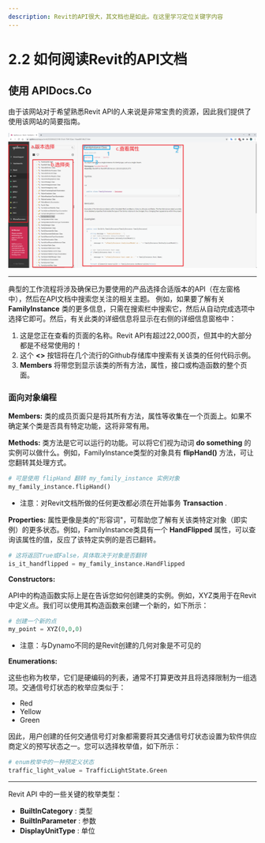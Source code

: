 ```yaml
---
description: Revit的API很大，其文档也是如此。在这里学习定位关键字内容
---
```


# 2.2 如何阅读Revit的API文档

## 使用 APIDocs.Co

由于该网站对于希望熟悉Revit API的人来说是非常宝贵的资源，因此我们提供了使用该网站的简要指南。

![Api 文档注释](../.gitbook/4.2API.png)

---

典型的工作流程将涉及确保已为要使用的产品选择合适版本的API（在左窗格中），然后在API文档中搜索您关注的相关主题。
例如，如果要了解有关 **FamilyInstance** 类的更多信息，只需在搜索栏中搜索它，然后从自动完成选项中选择它即可。然后，有关此类的详细信息将显示在右侧的详细信息窗格中：

1. 这是您正在查看的页面的名称。Revit API有超过22,000页，但其中的大部分都是不经常使用的！
2. 这个 **&lt;&gt;** 按钮将在几个流行的Github存储库中搜索有关该类的任何代码示例。
3. **Members** 将带您到显示该类的所有方法，属性，接口或构造函数的整个页面。

### 面向对象编程

**Members:** 类的成员页面只是将其所有方法，属性等收集在一个页面上。如果不确定某个类是否具有特定功能，这将非常有用。

**Methods:** 类方法是它可以运行的功能。可以将它们视为动词 **do something** 的实例可以做什么。例如，FamilyInstance类型的对象具有 **flipHand()** 方法，可让您翻转其处理方式。

```python
# 可是使用 flipHand 翻转 my_family_instance 实例对象
my_family_instance.flipHand()
```

* 注意：对Revit文档所做的任何更改都必须在开始事务 **Transaction** .

**Properties:** 属性更像是类的"形容词"，可帮助您了解有关该类特定对象（即实例）的更多状态。例如，FamilyInstance类具有一个 **HandFlipped** 属性，可以查询该属性的值，反应了该特定实例的是否已翻转。

```python
# 这将返回True或False，具体取决于对象是否翻转
is_it_handflipped = my_family_instance.HandFlipped
```

**Constructors:**

API中的构造函数实际上是在告诉您如何创建类的实例。例如，XYZ类用于在Revit中定义点。我们可以使用其构造函数来创建一个新的，如下所示：

```python
# 创建一个新的点
my_point = XYZ(0,0,0) 
```

* 注意：与Dynamo不同的是Revit创建的几何对象是不可见的

**Enumerations:**

这些也称为枚举，它们是硬编码的列表，通常不打算更改并且将选择限制为一组选项。交通信号灯状态的枚举应类似于：

* Red
* Yellow
* Green

因此，用户创建的任何交通信号灯对象都需要将其交通信号灯状态设置为软件供应商定义的预写状态之一。您可以选择枚举值，如下所示：

```python
# enum枚举中的一种预定义状态
traffic_light_value = TrafficLightState.Green
```

---

Revit API 中的一些关键的枚举类型：

* **BuiltInCategory**  : 类型
* **BuiltInParameter** : 参数
* **DisplayUnitType**  : 单位

